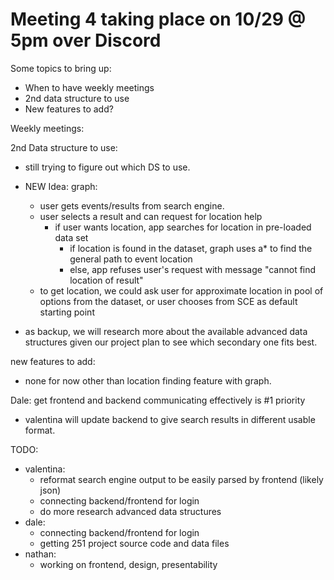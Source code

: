 # Meeting 4 taking place on 10/29 @ 5pm over Discord

Some topics to bring up:
- When to have weekly meetings
- 2nd data structure to use
- New features to add?

Weekly meetings:

2nd Data structure to use:
- still trying to figure out which DS to use.
- NEW Idea: graph:
  - user gets events/results from search engine.
  - user selects a result and can request for location help
      - if user wants location, app searches for location in pre-loaded data set
          - if location is found in the dataset, graph uses a* to find the general path to event location
          - else, app refuses user's request with message "cannot find location of result"
  - to get location, we could ask user for approximate location in pool of options from the dataset, or user chooses from SCE as default starting point

- as backup, we will research more about the available advanced data structures given our project plan to see which secondary one fits best.

new features to add:
- none for now other than location finding feature with graph.

Dale: get frontend and backend communicating effectively is #1 priority
- valentina will update backend to give search results in different usable format.

TODO:
- valentina:
  - reformat search engine output to be easily parsed by frontend (likely json)
  - connecting backend/frontend for login
  - do more research advanced data structures
- dale:
  - connecting backend/frontend for login
  - getting 251 project source code and data files
- nathan:
  - working on frontend, design, presentability
